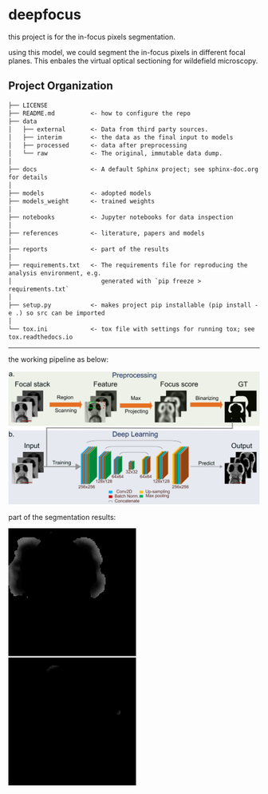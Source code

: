 # deepfocus

this project is for the in-focus pixels segmentation.

using this model, we could segment the in-focus pixels in different focal planes. This enbales the virtual optical sectioning for wildefield microscopy.

Project Organization
------------

    ├── LICENSE
    ├── README.md          <- how to configure the repo
    ├── data
    │   ├── external       <- Data from third party sources.
    │   ├── interim        <- the data as the final input to models
    │   ├── processed      <- data after preprocessing
    │   └── raw            <- The original, immutable data dump.
    │
    ├── docs               <- A default Sphinx project; see sphinx-doc.org for details
    │
    ├── models             <- adopted models
    ├── models_weight      <- trained weights
    │
    ├── notebooks          <- Jupyter notebooks for data inspection
    │
    ├── references         <- literature, papers and models
    │
    ├── reports            <- part of the results
    │
    ├── requirements.txt   <- The requirements file for reproducing the analysis environment, e.g.
    │                         generated with `pip freeze > requirements.txt`
    │
    ├── setup.py           <- makes project pip installable (pip install -e .) so src can be imported
    │
    └── tox.ini            <- tox file with settings for running tox; see tox.readthedocs.io


--------

the working pipeline as below:

![img](https://github.com/casus/deepfocus/blob/653c83b43a056cf764005375913cc5e7f852a2e9/reports/UNet2D_vanilla/fig1.png)

part of the segmentation results:


![img](https://github.com/casus/deepfocus/blob/9cdc17b4717c6d59ddadc10f834082ec1d8056be/reports/UNet2D_vanilla/test2.gif)
![img](https://github.com/casus/deepfocus/blob/183eff55987f9a494265fd917ca97601fe714644/reports/UNet2D_vanilla/test.gif)

